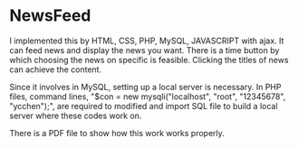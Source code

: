 # NewsFeed
I implemented this by HTML, CSS, PHP, MySQL, JAVASCRIPT with ajax. It can feed news and display the news you want. There is a time button by which choosing the news on specific is feasible. Clicking the titles of news can achieve the content.

Since it involves in MySQL, setting up a local server is necessary. In PHP files, command lines, "$con = new mysqli("localhost", "root", "12345678", "ycchen");", are required to modified and import SQL file to build a local server where these codes work on.

There is a PDF file to show how this work works properly. 
